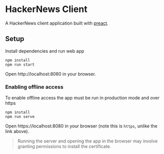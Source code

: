 # HackerNews Client

A HackerNews client application built with [preact](http://preactjs.com).

## Setup

Install dependencies and run web app

```
npm install
npm run start
```

Open http://localhost:8080 in your browser.

### Enabling offline access

To enable offline access the app must be run in production mode and over https

```
npm install
npm run serve
```

Open https://localhost:8080 in your browser (note this is `https`, unlike the link above).

> Running the server and opening the app in the browser may involve granting permissions to install the certificate.
